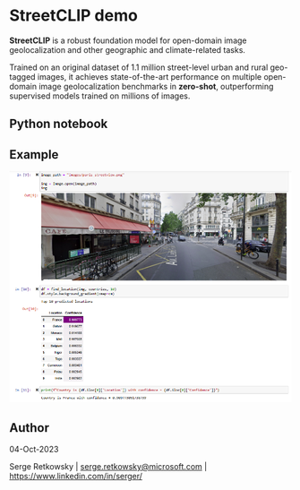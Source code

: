 # StreetCLIP demo

**StreetCLIP** is a robust foundation model for open-domain image geolocalization and other geographic and climate-related tasks.

Trained on an original dataset of 1.1 million street-level urban and rural geo-tagged images, it achieves state-of-the-art performance on multiple open-domain image geolocalization benchmarks in **zero-shot**, outperforming supervised models trained on millions of images.

## Python notebook

## Example
<img src="example.png">

## Author
04-Oct-2023

Serge Retkowsky | serge.retkowsky@microsoft.com | https://www.linkedin.com/in/serger/
